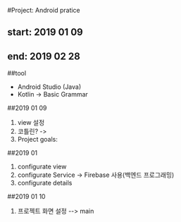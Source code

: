 #Project: Android pratice

## start: 2019 01 09
## end: 2019 02 28

##tool
- Android Studio (Java)
- Kotlin -> Basic Grammar

##2019 01 09
1. view 설정
2. 코틀린? ->
3. Project goals:

##2019 01
1. configurate view
2. configurate Service -> Firebase 사용(백엔드 프로그래밍)
3. configurate details

##2019 01 10
1. 프로젝트 화면 설정 --> main
